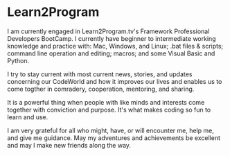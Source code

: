# Learn2Program

I am currently engaged in Learn2Program.tv's Framework Professional Developers BootCamp.  I currently have beginner to intermediate working knowledge and practice with: Mac, Windows, and Linux; .bat files & scripts; command line operation and editing; macros; and some Visual Basic and Python.

I try to stay current with most current news, stories, and updates concerning our CodeWorld and how it improves our lives and enables us to come togther in comradery, cooperation, mentoring, and sharing.

It is a powerful thing when people with like minds and interests come together with conviction and purpose.  It's what makes coding so fun to learn and use.

I am very grateful for all who might, have, or will encounter me, help me, and give me guidance.  May my adventures and achievements be excellent and may I make new friends along the way.

